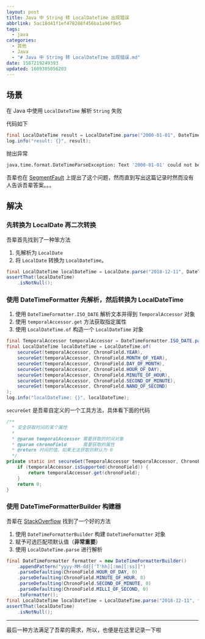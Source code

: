 ```yaml
---
layout: post
title: Java 中 String 转 LocalDateTime 出现错误
abbrlink: 5ac18d41f1ef478288f456ba1a96f9e5
tags:
  - java
categories:
  - 其他
  - Java
  - "# Java 中 String 转 LocalDateTime 出现错误.md"
date: 1587219249393
updated: 1609305056203
---
```


## 场景

在 Java 中使用 `LocalDateTime` 解析 `String` 失败

代码如下

```java
final LocalDateTime result = LocalDateTime.parse("2000-01-01", DateTimeFormatter.ofPattern("yyyy-MM-dd"));
log.info("result: {}", result);
```

抛出异常

```sh
java.time.format.DateTimeParseException: Text '2000-01-01' could not be parsed: Unable to obtain LocalDateTime from TemporalAccessor: {},ISO resolved to 2000-01-01 of type java.time.format.Parsed
```

吾辈也在 [SegmentFault](https://segmentfault.com/q/1010000018526018) 上提出了这个问题，然而直到写出这篇记录时然而没有人告诉吾辈答案。。。

## 解决

### 先转换为 LocalDate 再二次转换

吾辈首先找到了一种笨方法

1.  先解析为 `LocalDate`
2.  将 `LocalDate` 转换为 `LocalDateTime`。

```java
final LocalDateTime localDateTime = LocalDate.parse("2018-12-11", DateTimeFormatter.ISO_DATE).atStartOfDay();
assertThat(localDateTime)
    .isNotNull();
```

### 使用 DateTimeFormatter 先解析，然后转换为 LocalDateTime

1.  使用 `DateTimeFormatter.ISO_DATE` 解析文本并得到 `TemporalAccessor` 对象
2.  使用 `temporalAccessor.get` 方法获取指定属性
3.  使用 `LocalDateTime.of` 构造一个 `LocalDateTime` 对象

```java
final TemporalAccessor temporalAccessor = DateTimeFormatter.ISO_DATE.parse("2018-12-11");
final LocalDateTime localDateTime = LocalDateTime.of(
    secureGet(temporalAccessor, ChronoField.YEAR),
    secureGet(temporalAccessor, ChronoField.MONTH_OF_YEAR),
    secureGet(temporalAccessor, ChronoField.DAY_OF_MONTH),
    secureGet(temporalAccessor, ChronoField.HOUR_OF_DAY),
    secureGet(temporalAccessor, ChronoField.MINUTE_OF_HOUR),
    secureGet(temporalAccessor, ChronoField.SECOND_OF_MINUTE),
    secureGet(temporalAccessor, ChronoField.NANO_OF_SECOND)
);
log.info("localDateTime: {}", localDateTime);
```

`secureGet` 是吾辈自定义的一个工具方法，具体看下面的代码

```java
/**
  * 安全获取时间的某个属性
  *
  * @param temporalAccessor 需要获取的时间对象
  * @param chronoField      需要获取的属性
  * @return 时间的值，如果无法获取则默认为 0
  */
private static int secureGet(TemporalAccessor temporalAccessor, ChronoField chronoField) {
    if (temporalAccessor.isSupported(chronoField)) {
        return temporalAccessor.get(chronoField);
    }
    return 0;
}
```

### 使用 DateTimeFormatterBuilder 构建器

吾辈在 [StackOverflow](https://stackoverflow.com/questions/27454025) 找到了一个好的方法

1.  使用 `DateTimeFormatterBuilder` 构建 `DateTimeFormatter` 对象
2.  赋予可选匹配项默认值（**非常重要**）
3.  使用 `LocalDateTime.parse` 进行解析

```java
final DateTimeFormatter formatter = new DateTimeFormatterBuilder()
    .appendPattern("yyyy-MM-dd[['T'hh][:mm][:ss]]")
    .parseDefaulting(ChronoField.HOUR_OF_DAY, 0)
    .parseDefaulting(ChronoField.MINUTE_OF_HOUR, 0)
    .parseDefaulting(ChronoField.SECOND_OF_MINUTE, 0)
    .parseDefaulting(ChronoField.MILLI_OF_SECOND, 0)
    .toFormatter();
final LocalDateTime localDateTime = LocalDateTime.parse("2018-12-11", formatter);
assertThat(localDateTime)
    .isNotNull();
```

***

最后一种方法满足了吾辈的需求，所以，也便是在这里记录一下啦
